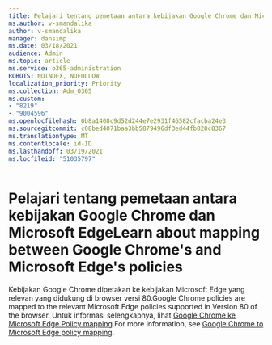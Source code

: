 ```yaml
---
title: Pelajari tentang pemetaan antara kebijakan Google Chrome dan Microsoft Edge
ms.author: v-smandalika
author: v-smandalika
manager: dansimp
ms.date: 03/18/2021
audience: Admin
ms.topic: article
ms.service: o365-administration
ROBOTS: NOINDEX, NOFOLLOW
localization_priority: Priority
ms.collection: Adm_O365
ms.custom:
- "8219"
- "9004596"
ms.openlocfilehash: 0b8a1408c9d52d244e7e2931f46582cfacba24e3
ms.sourcegitcommit: c08bed4071baa3bb5879496df3ed44fb828c8367
ms.translationtype: MT
ms.contentlocale: id-ID
ms.lasthandoff: 03/19/2021
ms.locfileid: "51035797"
---
```

# <a name="learn-about-mapping-between-google-chromes-and-microsoft-edges-policies"></a><span data-ttu-id="a6a65-102">Pelajari tentang pemetaan antara kebijakan Google Chrome dan Microsoft Edge</span><span class="sxs-lookup"><span data-stu-id="a6a65-102">Learn about mapping between Google Chrome's and Microsoft Edge's policies</span></span>

<span data-ttu-id="a6a65-103">Kebijakan Google Chrome dipetakan ke kebijakan Microsoft Edge yang relevan yang didukung di browser versi 80.</span><span class="sxs-lookup"><span data-stu-id="a6a65-103">Google Chrome policies are mapped to the relevant Microsoft Edge policies supported in Version 80 of the browser.</span></span> <span data-ttu-id="a6a65-104">Untuk informasi selengkapnya, lihat [Google Chrome ke Microsoft Edge Policy mapping](https://docs.microsoft.com/deployedge/microsoft-edge-policy-map-chrome-to-newedge).</span><span class="sxs-lookup"><span data-stu-id="a6a65-104">For more information, see [Google Chrome to Microsoft Edge policy mapping](https://docs.microsoft.com/deployedge/microsoft-edge-policy-map-chrome-to-newedge).</span></span>


